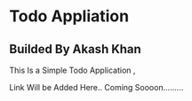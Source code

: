 # Todo Appliation 
## Builded By Akash Khan

This Is a Simple Todo Application , 

Link Will be Added Here..
Coming Soooon.........


